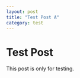 ```yaml
---
layout: post
title: "Test Post A"
category: test
---
```


# Test Post

This post is only for testing.